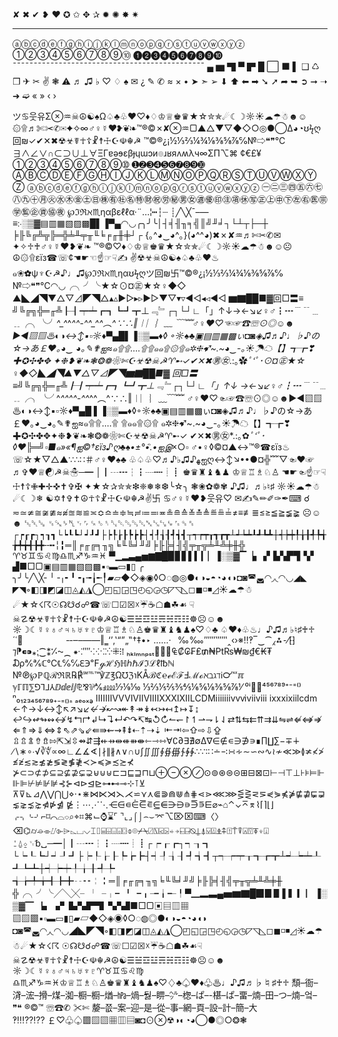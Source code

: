 
✘ ✖ ✔ ❥ ❤ ✪ 
✩ ✥ ✰ ✹ ✺ ✸ ✷
______________________________________________
ⓐⓑⓒⓓⓔⓕⓖⓗⓘⓙⓚⓛⓜⓝⓞⓟⓠⓡⓢⓣⓤⓥⓦⓧⓨⓩ
➀➁➂➃➄➅➆➇➈➉
➊➋➌➍➎➏➐➑➒➓
¯¯¯¯¯¯¯¯¯¯¯¯¯¯¯¯¯¯¯¯¯¯¯¯¯¯¯¯¯¯¯¯¯¯¯¯¯¯¯¯¯¯¯¯¯¯
▄ ▆ ▜ ▀ ▛ █ ⬜ ⬛ ▌ ❑ ♺ ❒
✈ ✂ ✌ ❃ ⚠ ♬ ♫ ♭ ♡ ♢ ♠ ✉ ¿ ✎ ✆ ≈ × •
➤ ➣ ➢ ⬇ ⬆ ⬅ ➡ ➘ ➚ ➦ ➥ ➲ ➞ ➝ ➜ ➫ « » ‹ ›




 ツ♋웃유Σ⊗♒☠☮☯♠Ω♤♣♧♥♡♦♢♔♕♚♛★☆✮✯☄☾☽☼☀☁☂☃☻☺۞۩♬✄✂✆✉✦✧∞♂♀☿❤❥❦❧™®©✗✘⊗♒▢▲△▼▽◆◇○◎●◯Δ◕◔ʊϟღ回₪✓✔✕✖☢☣☤☥☦☧☨☩☪☫☬☭
 ™©®¿¡½⅓⅔¼¾⅛⅜⅝⅞℅№⇨❝❞℃
 ∃∧∠∨∩⊂⊃∪⊥∀ΞΓɐəɘεβɟɥɯɔи๏ɹʁяʌʍλч∞ΣΠ⌥⌘
 ¢€£¥
 ➀➁➂➃➄➅➆➇➈➉
 ➊➋➌➍➎➏➐➑➒➓
 ⒶⒷⒸⒹⒺⒻⒼⒽⒾⒿⓀⓁⓂⓃⓄⓅⓆⓇⓈⓉⓊⓋⓌⓍⓎⓏ
 ⓐⓑⓒⓓⓔⓕⓖⓗⓘⓙⓚⓛⓜⓝⓞⓟⓠⓡⓢⓣⓤⓥⓦⓧⓨⓩ
 ㊀㊁㊂㊃㊄㊅㊆㊇㊈㊉㊊㊋㊌㊍㊎㊏㊐㊑㊒㊓㊔㊕㊖㊗㊘㊙㊚㊛㊜㊝㊞㊟㊠㊡㊢㊣㊤㊥㊦㊧㊨㊩㊪㊫㊬㊭㊮㊯㊰
 ℘ℑℜℵ♏ηαβεℓℓα·¨…¦┅┆┈
 ┊╱╲╳¯–—≡჻░▒▓▤▥▦▧▨▩█▌▐▀▄◠◡╭╮╯╰│┤╡╢╖╕╣║╝╜╛┐└┴┬├─┼
 ╞╟╚╔╩╦╠═╬╧╨╤╥╙╘╒╓╫╪┘┌
 {｡^◕‿◕^｡}(◕^^◕)✖✗✘♒♬✄✂✆✉✦✧♱♰♂♀☿❤❥❦❧
 ™®©♡♦♢♔♕♚♛★☆✮✯☄☾☽☼☀☁☂☃☻☺☹☮۞۩εїз☎☏¢☚☛☜☝☞☟✍
 ✌☢☣☠☮☯♠♤♣♧♥♨๑❀✿ψ♆☪☭♪♩♫℘ℑℜℵ♏ηαʊϟღツ回₪卐™©®¿¡½⅓⅔¼¾⅛⅜⅝⅞℅
 №⇨❝❞℃◠◡╭╮╯╰★☆⊙¤㊣★☆♀◆◇
 ▲◣◢◥▼△▽⊿◤◥△▴▵▶▷▸▹►▻▼▽▾▿◀◁◂◃◄◅
 ▆▇██■▓回□〓≡
 ╝╚╔╗╬═╓╩┠┨┯┷┏┓┗┛┳⊥﹃﹄┌┐└┘∟「」↑↓→←↘↙♀♂┇┅﹉﹊﹍﹎╭╮╰╯*^_^*^*^^-^^_^^︵^∵∴‖︱︳︴﹏
 ﹋﹌♂♀♥♡☜☞☎☏⊙◎☺☻►◄▧▨♨◐◑↔↕▪▫☼♦▀▄█▌▐░▒▬♦◊
 ◦☼♠♣▣▤▥▦▩ぃ◘◙◈♫♬♪♩♭♪の☆→あ￡❤｡◕‿
 ◕｡✎✟ஐ≈๑۩۩....۩۩๑๑۩۞۩๑✲❈➹~.~◕‿-｡☀☂☁【】┱┲❣✚✪✣✤✥
 ✦❉❥❦❧❃❂❁❀✄☪☣☢☠☭♈➸✓✔✕✖㊚㊛*.:｡✿*ﾟ‘ﾟ･⊙¤㊣★☆
 ♀◆◇◣◢◥▲▼△▽⊿◤◥▆▇██■▓
 回□〓≡╝╚╔╗╬═╓╩┠┨┯┷┏┓┗┛┳⊥﹃﹄┌┐└┘∟「」↑↓
 →←↘↙♀♂┇┅﹉﹊﹍﹎╭╮╰╯*^_^*^*^^-^^_^^︵^∵∴‖︱︳︴﹏﹋﹌
 ♂♀♥♡☜☞☎☏⊙◎☺☻►◄▧▨♨◐◑↔↕▪▫☼♦▀▄█
 ▌▐░▒▬♦◊◦☼♠♣▣▤▥▦▩ぃ◘◙◈♫♬♪♩♭♪の☆→あ￡❤｡◕‿◕｡✎✟ஐ≈๑۩۩....۩
 ۩๑๑۩۞۩
 ๑✲❈➹~.~◕‿-｡☀☂☁【】┱┲❣✚✪✣✤✥✦❉❥❦❧❃❂❁❀✄☪☣☢☠☭♈➸✓
 ✔✕✖㊚㊛*.:｡✿*ﾟ‘ﾟ･◊♥╠═╝▫■๑»«¶ஐ©†εïз♪ღ♣♠•±°•ิ.•ஐஇ*×○▫
 ♂•♀◊©¤▲↔™®☎εїз♨☏☆★▽△▲∵∴∷＃♂♀♥♠♣
 ♧♤♧♡♬♪♭♫♪ﻬஐღ↔↕↘••●¤╬﹌▽☜♥☞♬✞♥♕☯☭☠☃─━
 │┃┄┅┆┇┈┉┊┋
 ♚♛♜♝♞♟
 ♔♕♖♗♘♙
 ☚☛☜☝☞☟
 ☩☨☦✙✚✛✜✝✞✠
 ✦★☆✰✮✯❇❈❅❄❆╰☆╮
 ❃❀✿❁✾
 ♪♫♩♬♭♮♯
 ☼☀☁☂☃☄☾☽❄
 ☯✡☨✞✝☮☥☦☧☩☪☫☬☭✌卐
 ♋♂♀☿❤❥웃유♡
 ✉✍✎✏✐✑✒⌨
 ☌
 ≂≃≄≅≆≇≈≉≊≋≌≍≎≏≐≑≒≓≔≕≖≗≘≙≚≛≜≝≞≟≠≡≢≣≤≥≦≧≨≩
 ☹☺☻
 ␛␡␚
 ␟␘␠␤␋␌␍␎␏␐␑␒␓␔␕␖␗␙␜␝␞
 ┌┍┎┏┐┑┒┓└┕┖┗┘┙┚┛├┝┞┟┠┡┢┣┤┥┦┧┨┩┪┫┬┭┮┯┰┱┲┳┴┵┶┷┸┹┺┻┼┽┾┿╀╁╂╃╄╅╆╇╈╉╊╋╌╍╎╏═║╒╓╔╕╖╗╘╙╚╛╜╝╞╟╠╡╢╣╤╥╦╧╨╩╪╫╬
 ♈♉♊♋♌♍♎♏♐♑♒♓
 ▀▁▂▃▄▅▆▇█▉▊▋▌▍▎▏▐░▒▓▔▕▖▗▘▙▚▛▜▝▞
 ▟■□▢▣▤▥▦▧▨▩▪▫▬▭▮▯
 ╭
 ╮╯╰╱╲╳╴╵╶╷╸╹╺╻╼╽╾╿▰▱◆◇◈◉◊○◌◍◎●◐◑◒◓◔◕◖◗◘◙◚◛◜◝◞◟◠◡◢◣
 ◤◥◦◧◨◩◪◫◬◭◮◯◰◱◲◳◴◵◶◷◸◹◺◻◼◽◾◿☀☁☂☃☄★☆☇☈☉☊☋☌☍☎☏☐☑☒☓☔☕☖☗☘☙
 ☟☠☡☢☣☤☥☦☧☨☩☪☫☬☭☮☯☰☱☲☳☴☵☶☷☸☹☺☻☼☽☾☿♀♁♂♃♄♅♆♇♔♕♖♗♘♙♚♛♜♝♞♟♠♡♢♣
 ♤♥♦♧♨♩♪♫♬♭♮♯♰♱´῾῿           ‌‍‎‏‐‑‒–—―‖‗‘’‚‛“”„‟†‡•‣
 ․‥…‧   ‰‱′″‴‵‶‷‸‹›※‼‽‾‿⁀⁁⁂⁃⁄⁅⁆⁊⁋⁌⁍⁎⁏⁐⁑⁒⁓⁔
 ⁕⁖⁗⁘⁙⁚⁛⁜⁝⁞ ⁠⁡⁢⁣⁤⁥⁦⁧⁨⁩⁪⁫⁬⁭⁮⁯ₕₖₗₘₙₚₛₜ₝₞₟₠₡₢₣₤₥₦₧₨₩₪₫€₭₮₯℀℁ℂ℃℄℅℆ℇ℈℉ℊℋℌℍℎℏℐℑℒℓ℔ℕ
 №℗℘ℙℚℛℜℝ℞℟℠℡™℣ℤ℥Ω℧ℨ℩KÅℬℭ℮ℯℰℱℲℳℴℵℶℷℸℹ℺℻ℼ
 ℽℾℿ⅀⅁⅂⅃⅄ⅅⅆⅇⅈⅉ⅊⅋⅌⅍ⅎ⅏⅐⅑⅒
 ⅓⅔⅕⅖⅗⅘⅙⅚⅛⅜⅝⅞⅟
 ⁰ⁱ⁲⁳⁴⁵⁶⁷⁸⁹⁺⁻⁼⁽⁾ⁿ₀₁₂₃₄₅₆₇₈₉₊₋₌₍₎₏
 ₐₑₒₓₔ
 ⅠⅡⅢⅣⅤⅥⅦⅧⅨⅩⅪⅫⅬⅭⅮⅯⅰⅱⅲⅳⅴⅵⅶⅷ
 ⅸⅹⅺⅻⅼⅽⅾⅿ
 ←↑→↓↔↕↖↗↘↙↚↛↜↝↞↟↠↡↢↣↤↥↦↧↨
 ↩↪↫↬↭↮↯↰↱↲↳↴↵↶↷↸↹↺↻↼↽↾↿⇀⇁⇂⇃⇄⇅⇆⇇⇈⇉⇊⇋⇌⇍⇎⇏⇐⇑⇒⇓⇔⇕⇖⇗⇘⇙⇚⇛⇜⇝⇞⇟⇠⇡⇢⇣
 ⇤⇥⇦⇧⇨⇩⇪
 ⇫⇬⇭⇮⇯⇰⇱⇲⇳⇴⇵⇶⇷⇸⇹⇺⇻⇼⇽⇾⇿∀∁∂∃∄∅∆∇∈∉∊∋∌∍∎∏∐∑−∓∔
 ∕∖∗∘∙√∛∜∝∞∟∠∡∢∣∤∥∦∧∨∩∪∫∬∭∮∯∰∱∲∳∴∵∶∷∸∹∺∻∼∽∾∿≀≁≪≫≬≭≮≯≰≱≲≳≴≵≶≷≸≹≺≻≼≽≾≿⊀
 ⊁⊂⊃⊄⊅⊆⊇⊈⊉⊊⊋⊌⊍⊎⊏⊐⊑⊒⊓⊔⊕⊖⊗⊘⊙⊚⊛⊜⊝⊞⊟⊠⊡⊢⊣⊤⊥⊦⊧⊨⊩⊪⊫⊬⊭⊮⊯⊰⊱⊲⊳⊴⊵⊶⊷⊸⊹⊺⊻
 ⊼⊽⊾⊿⋀⋁⋂⋃⋄⋅⋆⋇⋈⋉⋊⋋⋌⋍⋎⋏⋐⋑⋒⋓⋔⋕⋖⋗⋘⋙⋚⋛⋜⋝⋞⋟⋠⋡⋢⋣⋤⋥⋦⋧⋨⋩⋪⋫⋬
 ⋭⋮⋯⋰⋱⋲⋳⋴⋵⋶⋷⋸⋹⋺⋻⋼⋽⋾⋿⌀⌁⌂⌃⌄⌅⌆⌇⌈⌉⌊⌋⌌⌍⌎⌏⌐⌑⌒⌓⌔⌕⌖⌗⌘⌙⌚⌛⌜
 ⌝⌞⌟⌠⌡⌢⌣⌤⌥⌦⌧⌨〈〉⌫⌬⌭⌮⌯⌰⌱⌲⌳⌴⌵⌶⌷⌸⌹⌺⌻⌼⌽⌾⌿⍀⍁⍂⍃⍄⍅⍆⍇⍈⍉⍊⍋⍌⍍⍎⍏⍐⍑⍒⍓⍔⍕⍖⍗
 ⍘⍙⍚␋␢␣─━│┃┄┅┆┇┈┉┊┋┌┍┎┏┐┑┒┓
 └┕┖┗┘┙┚┛├┝┞┟┠┡┢┣┤┥┦┧┨┩┪┫┬┭┮┯┰┱┲┳┴┵┶┷┸┹┺┻┼┽┾┿╀╁╂╃╄
 ╅╆╇╈╉╊╋╌╍╎╏═║╒╓╔╕╖╗╘╙╚╛╜╝╞╟╠╡╢╣╤╥╦╧╨╩╪╫
 ╬╭╮╯╰╱╲╳╴╵╶╷╸╹╺╻╼╽╾╿▀▁▂▃▄▅▆▇█▉▊▋▌▍▎▏▐░▒▓▔▕▖▗▘▙▚▛▜▝▞▟■□▢▣▤▥▦
 ▧▨▩▪▫▬▭▮▯▰▱◆◇◈◉◊○◌◍◎●◐◑◒◓◔◕◖◗
 ◘◙◚◛◜◝◞◟◠◡◢◣◤◥◦◧◨◩◪◫◬◭◮◯◰◱◲◳◴◵◶◷◸◹◺◻◼◽◾◿☀☁☂☃☄★☆☇☈
 ☉☊☋☌☍☎☏☐☑☒☓☔☕☖☗☘☙☟☠☡☢☣☤☥☦☧☨☩☪☫☬☭☮☯☰☱☲☳☴☵☶☷☸☹☺☻☼☽☾☿♀♁♂♃♄♅♆♇♈♉♊♋♌♍
 ♎♏♐♑♒♓♔♕♖♗♘♙♚♛♜♝♞♟♠♡♢♣♤♥♦♧♨♩♪♫♬♭♮♯♰♱
 頹–衙–浳–浤–搰–煤–洳–橱–橱–煪–㍱–煱–둻–睤–㌹–楤–ぱ–-椹–ぱ–畱–煵–田–つ–煵–엌–嫠–쯦–案–迎–是–從–事–網–頁–設–計–簡–大
 ✄✂
 ✆☎☏
 ™©®
 ❝❞
 ❃❂○◎●◯◕◔◐◑☢⊗⊙◘◙▤▥▦▧▨▩♤♧♡￡
 ⁇⁈⁉‼‽
